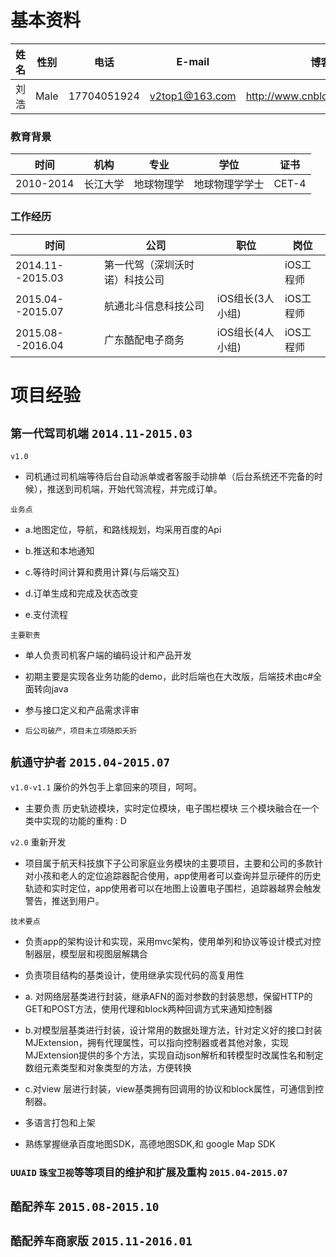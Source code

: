 # 基本资料


| 姓名 | 性别 |电话 |E-mail |博客
|----------|----------|----------|----------|----------|
|  刘浩 |  Male |17704051924|v2top1@163.com|http://www.cnblogs.com/lyleLH

###  教育背景
| 时间 | 机构 |专业|学位|证书
|----------|----------|----------|----------|----------|
|  2010-2014 |  长江大学|地球物理学|地球物理学学士| CET-4

###  工作经历
| 时间 | 公司 |职位|岗位
|----------|----------|----------|----------|
|  2014.11--2015.03 | 第一代驾（深圳沃时诺）科技公司||iOS工程师
|  2015.04--2015.07 | 航通北斗信息科技公司|iOS组长(3人小组)|iOS工程师
|  2015.08--2016.04| 广东酷配电子商务|iOS组长(4人小组)|iOS工程师




# 项目经验

## `第一代驾司机端`  `2014.11-2015.03`

`v1.0`  
- 司机通过司机端等待后台自动派单或者客服手动排单（后台系统还不完备的时候），推送到司机端，开始代驾流程，并完成订单。

`业务点`    
- a.地图定位，导航，和路线规划，均采用百度的Api
- b.推送和本地通知

- c.等待时间计算和费用计算(与后端交互)

- d.订单生成和完成及状态改变

- e.支付流程

`主要职责`    

- 单人负责司机客户端的编码设计和产品开发
- 初期主要是实现各业务功能的demo，此时后端也在大改版，后端技术由c#全面转向java
- 参与接口定义和产品需求评审

- `后公司破产，项目未立项随即夭折`


## `航通守护者`  `2015.04-2015.07`

`v1.0-v1.1`    廉价的外包手上拿回来的项目，呵呵。

- 主要负责  历史轨迹模块，实时定位模块，电子围栏模块 三个模块融合在一个类中实现的功能的重构  : D

`v2.0`   重新开发  
- 项目属于航天科技旗下子公司家庭业务模块的主要项目，主要和公司的多款针对小孩和老人的定位追踪器配合使用，app使用者可以查询并显示硬件的历史轨迹和实时定位，app使用者可以在地图上设置电子围栏，追踪器越界会触发警告，推送到用户。

`技术要点`  
- 负责app的架构设计和实现，采用mvc架构，使用单列和协议等设计模式对控制器层，模型层和视图层解耦合

- 负责项目结构的基类设计，使用继承实现代码的高复用性

- a. 对网络层基类进行封装，继承AFN的面对参数的封装思想，保留HTTP的GET和POST方法，使用代理和block两种回调方式来通知控制器

- b.对模型层基类进行封装，设计常用的数据处理方法，针对定义好的接口封装MJExtension，拥有代理属性，可以指向控制器或者其他对象，实现MJExtension提供的多个方法，实现自动json解析和转模型时改属性名和制定数组元素类型和对象类型的方法，方便转换

- c.对view 层进行封装，view基类拥有回调用的协议和block属性，可通信到控制器。


- 多语言打包和上架

- 熟练掌握继承百度地图SDK，高德地图SDK,和 google Map SDK


		
### `UUAID` `珠宝卫视`等等项目的维护和扩展及重构  `2015.04-2015.07`

## `酷配养车`  `2015.08-2015.10`
## `酷配养车商家版`  `2015.11-2016.01`